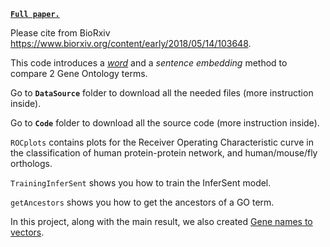 
[**```Full paper.```**](https://www.biorxiv.org/content/early/2018/03/20/103648) 

Please cite from BioRxiv https://www.biorxiv.org/content/early/2018/05/14/103648. 

This code introduces a [*word*](https://en.wikipedia.org/wiki/Word_embedding) and a *sentence embedding* method to compare 2 Gene Ontology terms. 

Go to **```DataSource```** folder to download all the needed files (more instruction inside). 

Go to **```Code```** folder to download all the source code (more instruction inside). 

```ROCplots``` contains plots for the Receiver Operating Characteristic curve in the classification of human protein-protein network, and human/mouse/fly orthologs.

```TrainingInferSent``` shows you how to train the InferSent model. 

```getAncestors``` shows you how to get the ancestors of a GO term. 

In this project, along with the main result, we also created [Gene names to vectors](https://drive.google.com/file/d/1W6BuDTve0oxHHao4X-ILtGArBMz6lmf2/view?usp=sharing).

